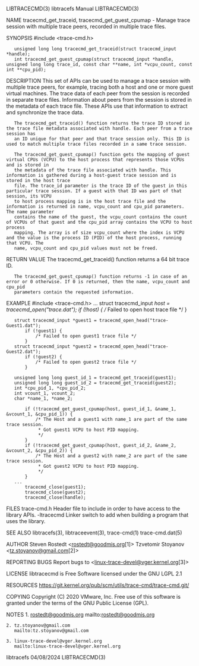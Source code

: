 LIBTRACECMD(3)							       libtracefs Manual							LIBTRACECMD(3)

NAME
       tracecmd_get_traceid, tracecmd_get_guest_cpumap - Manage trace session with multiple trace peers, recorded in multiple trace files.

SYNOPSIS
       #include <trace-cmd.h>

       unsigned long long tracecmd_get_traceid(struct tracecmd_input *handle);
       int tracecmd_get_guest_cpumap(struct tracecmd_input *handle, unsigned long long trace_id, const char **name, int *vcpu_count, const int **cpu_pid);

DESCRIPTION
       This set of APIs can be used to manage a trace session with multiple trace peers, for example, tracing both a host and one or more guest virtual
       machines. The trace data of each peer from the session is recorded in separate trace files. Information about peers from the session is stored in the
       metadata of each trace file. These APIs use that information to extract and synchronize the trace data.

       The tracecmd_get_traceid() function returns the trace ID stored in the trace file metadata associated with handle. Each peer from a trace session has
       an ID unique for that peer and that trace session only. This ID is used to match multiple trace files recorded in a same trace session.

       The tracecmd_get_guest_cpumap() function gets the mapping of guest virtual CPUs (VCPU) to the host process that represents those VCPUs and is stored in
       the metadata of the trace file associated with handle. This information is gathered during a host-guest trace session and is stored in the host trace
       file. The trace_id parameter is the trace ID of the guest in this particular trace session. If a guest with that ID was part of that session, its VCPU
       to host process mapping is in the host trace file and the information is returned in name, vcpu_count and cpu_pid parameters. The name parameter
       contains the name of the guest, the vcpu_count contains the count of VCPUs of that guest and the cpu_pid array contains the VCPU to host process
       mapping. The array is of size vcpu_count where the index is VCPU and the value is the process ID (PID) of the host process, running that VCPU. The
       name, vcpu_count and cpu_pid values must not be freed.

RETURN VALUE
       The tracecmd_get_traceid() function returns a 64 bit trace ID.

       The tracecmd_get_guest_cpumap() function returns -1 in case of an error or 0 otherwise. If 0 is returned, then the name, vcpu_count and cpu_pid
       parameters contain the requested information.

EXAMPLE
	   #include <trace-cmd.h>
	   ...
	   struct tracecmd_input *host = tracecmd_open("trace.dat");
		   if (!host) {
			   /* Failed to open host trace file */
		   }

	   struct tracecmd_input *guest1 = tracecmd_open_head("trace-Guest1.dat");
		   if (!guest1) {
			   /* Failed to open guest1 trace file */
		   }
	   struct tracecmd_input *guest2 = tracecmd_open_head("trace-Guest2.dat");
		   if (!guest2) {
			   /* Failed to open guest2 trace file */
		   }

	   unsigned long long guest_id_1 = tracecmd_get_traceid(guest1);
	   unsigned long long guest_id_2 = tracecmd_get_traceid(guest2);
	   int *cpu_pid_1, *cpu_pid_2;
	   int vcount_1, vcount_2;
	   char *name_1, *name_2;

		   if (!tracecmd_get_guest_cpumap(host, guest_id_1, &name_1, &vcount_1, &cpu_pid_1)) {
			   /* The Host and a guest1 with name_1 are part of the same trace session.
			    * Got guest1 VCPU to host PID mapping.
			    */
		   }
		   if (!tracecmd_get_guest_cpumap(host, guest_id_2, &name_2, &vcount_2, &cpu_pid_2)) {
			   /* The Host and a guest2 with name_2 are part of the same trace session.
			    * Got guest2 VCPU to host PID mapping.
			    */
		   }
	   ...
		   tracecmd_close(guest1);
		   tracecmd_close(guest2);
		   tracecmd_close(handle);

FILES
	   trace-cmd.h
		   Header file to include in order to have access to the library APIs.
	   -ltracecmd
		   Linker switch to add when building a program that uses the library.

SEE ALSO
       libtracefs(3), libtraceevent(3), trace-cmd(1) trace-cmd.dat(5)

AUTHOR
	   Steven Rostedt <rostedt@goodmis.org[1]>
	   Tzvetomir Stoyanov <tz.stoyanov@gmail.com[2]>

REPORTING BUGS
       Report bugs to <linux-trace-devel@vger.kernel.org[3]>

LICENSE
       libtracecmd is Free Software licensed under the GNU LGPL 2.1

RESOURCES
       https://git.kernel.org/pub/scm/utils/trace-cmd/trace-cmd.git/

COPYING
       Copyright (C) 2020 VMware, Inc. Free use of this software is granted under the terms of the GNU Public License (GPL).

NOTES
	1. rostedt@goodmis.org
	   mailto:rostedt@goodmis.org

	2. tz.stoyanov@gmail.com
	   mailto:tz.stoyanov@gmail.com

	3. linux-trace-devel@vger.kernel.org
	   mailto:linux-trace-devel@vger.kernel.org

libtracefs								  04/08/2024								LIBTRACECMD(3)
